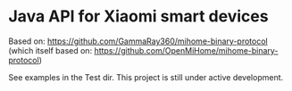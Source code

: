 # Java API for Xiaomi smart devices

Based on:
https://github.com/GammaRay360/mihome-binary-protocol
(which itself based on: https://github.com/OpenMiHome/mihome-binary-protocol)

See examples in the Test dir.
This project is still under active development.
